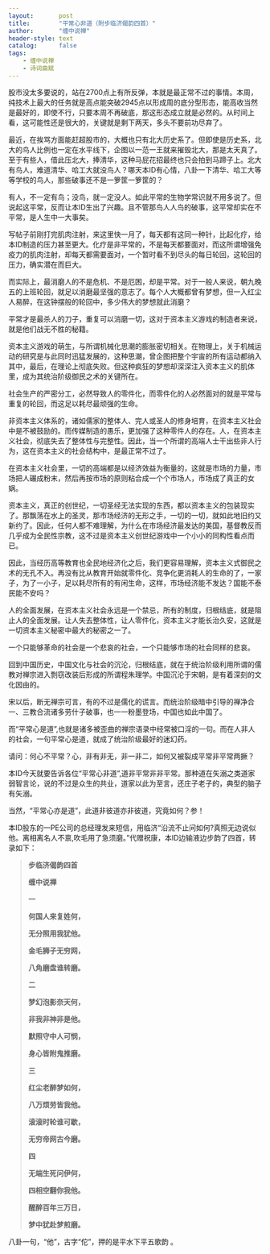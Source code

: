 ```yaml
---
layout:       post
title:        "平常心非道（附步临济偈韵四首）"
author:       "缠中说禅"
header-style: text
catalog:      false
tags:
    - 缠中说禅
    - 诗词曲赋
---
```


股市没太多要说的，站在2700点上有所反弹，本就是最正常不过的事情。本周，纯技术上最大的任务就是高点能突破2945点以形成周的底分型形态，能高收当然是最好的，即使不行，只要本周不再破底，那这形态成立就是必然的。从时间上看，这可能性还是很大的，关键就是剩下两天，多头不要前功尽弃了。



最近，在挨骂方面能赶超股市的，大概也只有北大历史系了。但即使是历史系，北大的鸟人比例也一定在水平线下，企图以一范一王就来摧毁北大，那是太天真了。至于有些人，借此压北大，捧清华，这种马屁花招最终也只会拍到马蹄子上。北大有鸟人，难道清华、哈工大就没鸟人？哪天本ID有心情，八卦一下清华、哈工大等等学校的鸟人，那些破事还不是一箩筐一箩筐的？



有人，不一定有鸟；没鸟，就一定没人。如此平常的生物学常识就不用多说了。但说起这平常，反而让本ID生出了兴趣。且不管那鸟人人鸟的破事，这平常却实在不平常，是人生中一大事矣。



写帖子前刚打完肌肉注射，来这里快一月了，每天都有这同一种针，比起化疗，给本ID制造的压力甚至更大。化疗是非平常的，不是每天都要面对，而这所谓增强免疫力的肌肉注射，却每天都需要面对，一个暂时看不到尽头的每日轮回，这轮回的压力，确实潜在而巨大。



而实际上，最消磨人的不是危机、不是厄困，却是平常。对于一般人来说，朝九晚五的上班轮回，就足以消磨最坚强的意志了。每个人大概都曾有梦想，但一入红尘人易醉，在这钟摆般的轮回中，多少伟大的梦想就此消磨？



平常才是最杀人的刀子，重复可以消磨一切，这对于资本主义游戏的制造者来说，就是他们战无不胜的秘籍。



资本主义游戏的萌生，与所谓机械化思潮的膨胀密切相关。在物理上，关于机械运动的研究是与此同时迅猛发展的，这种思潮，曾企图把整个宇宙的所有运动都纳入其中，最后，在理论上彻底失败。但这种疯狂的梦想却深深注入资本主义的肌体里，成为其统治阶级御民之术的关键所在。



社会生产的严密分工，必然导致人的零件化，而零件化的人必然面对的就是平常与重复的轮回，而这足以耗尽最顽强的生命。



非资本主义体系的，诸如儒家的整体人、完人或圣人的修身培育，在资本主义社会中是不被鼓励的。而传媒制造的愚乐，更加强了这种零件人的存在。人，在资本主义社会，彻底失去了整体性与完整性。因此，当一个所谓的高端人士干出些非人行为，这在资本主义的社会结构中，是最正常不过了。



在资本主义社会里，一切的高端都是以经济效益为衡量的，这就是市场的力量，市场把人碾成粉末，然后再按市场的原则粘合成一个个市场人，市场成了真正的女娲。



资本主义，真正的创世纪，一切圣经无法实现的东西，都以资本主义的包装现实了。那飘荡在水上的圣灵，那市场经济的无形之手，一切的一切，就如此地旧约又新约了。因此，任何人都不难理解，为什么在市场经济最发达的美国，基督教反而几乎成为全民性宗教，这不过是资本主义创世纪游戏中一个小小的同构性看点而已。



因此，当经历高等教育也全民地经济化之后，我们更容易理解，资本主义式御民之术的无孔不入。再没有比从教育开始就零件化、竞争化更消耗人的生命的了，一家子，为了一小子，足以耗尽所有的有闲生命，这样，市场经济能不发达？国能不泰民能不安吗？



人的全面发展，在资本主义社会永远是一个禁忌，所有的制度，归根结底，就是阻止人的全面发展。让人失去整体性，让人零件化，资本主义才能长治久安，这就是一切资本主义秘密中最大的秘密之一了。



一个只能够革命的社会是一个悲哀的社会，一个只能够市场的社会同样的悲哀。



回到中国历史，中国文化与社会的沉沦，归根结底，就在于统治阶级利用所谓的儒教对禅宗进入剽窃改装后形成的所谓程朱理学。中国沉沦于宋朝，是有着深刻的文化因由的。



宋以后，断无禅宗可言，有的不过是儒化的谎言。而统治阶级暗中引导的禅净合一、三教合流诸多劳什子破事，也一一粉墨登场，中国也如此中国了。



而“平常心是道”,也就是诸多被歪曲的禅宗语录中经常被口淫的一句。而在人非人的社会，一句平常心是道，就成了统治阶级最好的迷幻药。



请问：何心不平常？心，非有非无，非一非二，如何又被裂成平常非平常两撅？



本ID今天就要告诉各位“平常心非道”,道非平常非非平常。那种道在矢溺之类道家弱智言论，说的不过是众生的共业，道家以此为至言，还庄子老子的，典型的脑子有矢溺。



当然，“平常心亦是道”，此道非彼道亦非彼道，究竟如何？参！



本ID股东的一PE公司的总经理发来短信，用临济“沿流不止问如何?真照无边说似他。离相离名人不禀,吹毛用了急须磨。”代赠祝康，本ID边输液边步韵了四首，转录如下：



> **步临济偈韵四首**
>
> 
>
> **缠中说禅**
>
> 
>
> **一**
>
> 
>
> **何国人来复姓何，**
>
> **无分照用我犹他。**
>
> **金毛狮子无穷网，**
>
> **八角磨盘谁转磨。**
>
> 
>
> **二**
>
> 
>
> **梦幻泡影奈天何，**
>
> **非我非神非是他。**
>
> **默照守中人可悯，**
>
> **身心皆附鬼推磨。**
>
> 
>
> **三**
>
> 
>
> **红尘老醉梦如何，**
>
> **八万烦劳皆我他。**
>
> **滚滚时轮谁可歇，**
>
> **无穷帝网古今磨。**
>
> 
>
> **四**
>
> 
>
> **无端生死问伊何，**
>
> **四相空翻你我他。**
>
> **醒醉百年三万日，**
>
> **梦中犹赴梦煎磨。**



八卦一句，“他”，古字“佗”，押的是平水下平五歌韵 。
